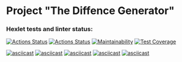 # Project "The Diffence Generator"

### Hexlet tests and linter status:
[![Actions Status](https://github.com/MoonOfKiwi/frontend-project-46/actions/workflows/hexlet-check.yml/badge.svg)](https://github.com/MoonOfKiwi/frontend-project-46/actions)
[![Actions Status](https://github.com/MoonOfKiwi/frontend-project-46/actions/workflows/ci.yml/badge.svg)](https://github.com/MoonOfKiwi/frontend-project-46/actions)
[![Maintainability](https://api.codeclimate.com/v1/badges/977ff8353768394634fb/maintainability)](https://codeclimate.com/github/MoonOfKiwi/frontend-project-46/maintainability)
[![Test Coverage](https://api.codeclimate.com/v1/badges/977ff8353768394634fb/test_coverage)](https://codeclimate.com/github/MoonOfKiwi/frontend-project-46/test_coverage)

[![asciicast](https://asciinema.org/a/zw1RvpJVqv0tuFds3T9dVNxLn.svg)](https://asciinema.org/a/zw1RvpJVqv0tuFds3T9dVNxLn)
[![asciicast](https://asciinema.org/a/LiOtVq9WK4cq9EZgL3DvtBmEj.svg)](https://asciinema.org/a/LiOtVq9WK4cq9EZgL3DvtBmEj)
[![asciicast](https://asciinema.org/a/AyYGqzEynUTHfnG2YvObsCDlS.svg)](https://asciinema.org/a/AyYGqzEynUTHfnG2YvObsCDlS)
[![asciicast](https://asciinema.org/a/ANx9q2OhpcMa6DitaT3XeQTs6.svg)](https://asciinema.org/a/ANx9q2OhpcMa6DitaT3XeQTs6)
[![asciicast](https://asciinema.org/a/PDeI3a3NRxTj7PvKr4iqIehw9.svg)](https://asciinema.org/a/PDeI3a3NRxTj7PvKr4iqIehw9)

